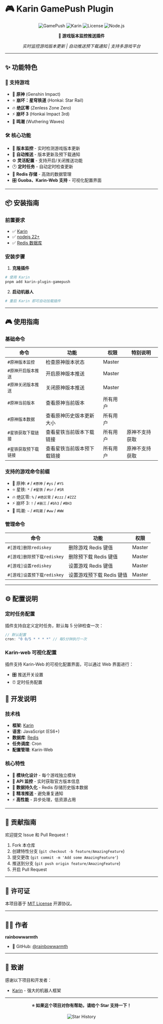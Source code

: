 # 🎮 Karin GamePush Plugin

<div align="center">

![GamePush](https://img.shields.io/badge/GamePush-Plugin-blue?style=for-the-badge&logo=gamepad)
![Karin](https://img.shields.io/badge/Karin-Bot-green?style=for-the-badge&logo=robot)
![License](https://img.shields.io/badge/License-MIT-yellow?style=for-the-badge)
![Node.js](https://img.shields.io/badge/Node.js-22+-brightgreen?style=for-the-badge&logo=node.js)

**🚀 游戏版本监控推送插件**

_实时监控游戏版本更新 | 自动推送预下载通知 | 支持多游戏平台_

</div>

---

## ✨ 功能特色

### 🎯 支持游戏

- 🌟 **原神** (Genshin Impact)
- ⭐ **崩坏：星穹铁道** (Honkai: Star Rail)
- 🔥 **绝区零** (Zenless Zone Zero)
- ⚡ **崩坏 3** (Honkai Impact 3rd)
- 🌊 **鸣潮** (Wuthering Waves)

### 🛠️ 核心功能

- 📱 **版本监控** - 实时检测游戏版本更新
- 🔔 **自动推送** - 版本更新及预下载通知
- ⚙️ **灵活配置** - 支持开启/关闭推送功能
- 🕐 **定时任务** - 自动定时检查更新
- 💾 **Redis 存储** - 高效的数据管理
- 🎛️ **Guoba、Karin-Web 支持** - 可视化配置界面

---

## 📦 安装指南

### 前置要求

- ✅ [Karin](https://github.com/KarinJS/Karin)
- ✅ [nodejs 22+](https://nodejs.org/zh-cn/download)
- ✅ [Redis 数据库](https://redis.io/)

### 安装步骤

1. **克隆插件**

```bash
# 使用 Karin
pnpm add karin-plugin-gamepush
```

2. **启动机器人**

```bash
# 重启 Karin 即可自动加载插件
```

---

## 🎮 使用指南

### 基础命令

| 命令                | 功能             | 权限     | 特别说明 |
| ------------------- | ---------------- | -------- | -------- |
| `#原神版本监控`     | 检查原神版本状态 | Master   | |
| `#原神开启版本推送` | 开启原神版本推送 | Master   | |
| `#原神关闭版本推送` | 关闭原神版本推送 | Master   | | 
| `#原神当前版本`     | 查看原神当前版本 | 所有用户 | |
| `#原神版本数据`     | 查看原神历史版本更新大小 |  所有用户 | |
| `#星铁获取下载链接` | 查看星铁当前版本下载链接 | 所有用户 | 原神不支持获取|
| `#星铁获取预下载链接` | 查看星铁当前版本预下载链接 | 所有用户 | 原神不支持获取 |

### 支持的游戏命令前缀

- 🌟 原神: `#` / `#原神` / `#ys` / `#YS`
- ⭐ 星铁: `*` / `#星铁` / `#sr` / `#SR`
- 🔥 绝区零: `%` / `#绝区零` / `#zzz` / `#ZZZ`
- ⚡ 崩坏 3: `!` / `#崩三` / `#bh3` / `#BH3`
- 🌊 鸣潮: `~` / `#鸣潮` / `#ww` / `#WW`

### 管理命令

| 命令                        | 功能                  | 权限   |
| --------------------------- | --------------------- | ------ |
| `#[游戏]删除rediskey`       | 删除游戏 Redis 键值   | Master |
| `#[游戏]删除预下载rediskey` | 删除预下载 Redis 键值 | Master |
| `#[游戏]设置rediskey`       | 设置游戏 Redis 键值   | Master |
| `#[游戏]设置预下载rediskey`       | 设置游戏预下载 Redis 键值   | Master |

---

## ⚙️ 配置说明

### 定时任务配置

插件支持自定义定时任务，默认每 5 分钟检查一次：

```javascript
// 默认配置
cron: "0 0/5 * * * *" // 每5分钟执行一次
```

### Karin-web 可视化配置

插件支持 Karin-Web 的可视化配置界面，可以通过 Web 界面进行：

- 🎛️ 推送开关设置
- ⏰ 定时任务配置


## 🔧 开发说明

### 技术栈

- **框架**: [Karin](https://github.com/KarinJS/Karin)
- **语言**: JavaScript (ES6+)
- **数据库**: [Redis](https://redis.io/)
- **任务调度**: Cron
- **配置管理**: Karin-Web

### 核心特性

- 🔄 **模块化设计** - 每个游戏独立模块
- 📡 **API 监控** - 实时获取官方版本信息
- 💾 **数据持久化** - Redis 存储历史版本数据
- 🎯 **精准推送** - 避免重复通知
- ⚡ **高性能** - 异步处理，低资源占用

---

## 🤝 贡献指南

欢迎提交 Issue 和 Pull Request！

1. Fork 本仓库
2. 创建特性分支 (`git checkout -b feature/AmazingFeature`)
3. 提交更改 (`git commit -m 'Add some AmazingFeature'`)
4. 推送到分支 (`git push origin feature/AmazingFeature`)
5. 开启 Pull Request

---

## 📄 许可证

本项目基于 [MIT License](LICENSE) 开源协议。

---

## 👨‍💻 作者

**rainbowwarmth**

- 🐙 GitHub: [@rainbowwarmth](https://github.com/rainbowwarmth)

---

## 🙏 致谢

感谢以下项目和开发者：
- [Karin](https://github.com/KarinJS/Karin) - 强大的机器人框架

---

<div align="center">

**⭐ 如果这个项目对你有帮助，请给个 Star 支持一下！**

![Star History](https://img.shields.io/github/stars/rainbowwarmth/GamePush-Plugin?style=social)

</div>